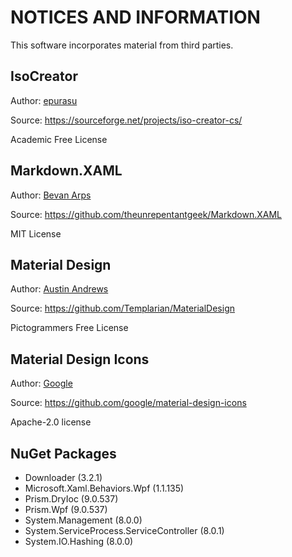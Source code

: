 # NOTICES AND INFORMATION

This software incorporates material from third parties.

## IsoCreator

Author: [epurasu](https://sourceforge.net/u/epurasu/profile/)

Source: <https://sourceforge.net/projects/iso-creator-cs/>

Academic Free License

## Markdown.XAML

Author: [Bevan Arps](https://github.com/theunrepentantgeek)

Source: <https://github.com/theunrepentantgeek/Markdown.XAML>

MIT License

## Material Design

Author: [Austin Andrews](https://github.com/Templarian)

Source: <https://github.com/Templarian/MaterialDesign>

Pictogrammers Free License

## Material Design Icons

Author: [Google](https://github.com/google)

Source: <https://github.com/google/material-design-icons>

Apache-2.0 license

## NuGet Packages

- Downloader (3.2.1)
- Microsoft.Xaml.Behaviors.Wpf (1.1.135)
- Prism.DryIoc (9.0.537)
- Prism.Wpf (9.0.537)
- System.Management (8.0.0)
- System.ServiceProcess.ServiceController (8.0.1)
- System.IO.Hashing (8.0.0)
